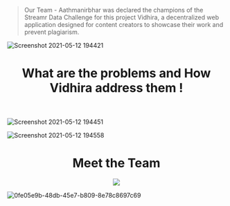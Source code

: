 > Our Team - Aathmanirbhar was declared the champions of the Streamr Data Challenge for this project Vidhira, a decentralized web application designed for content creators to showcase their work and prevent plagiarism.


![Screenshot 2021-05-12 194421](https://user-images.githubusercontent.com/59107121/117991254-803fe900-b35b-11eb-9339-ad079f4b7c7e.png)

<h1></h1>
<h1 align="center">What are the problems and How Vidhira address them !</h1>

<br></br>
![Screenshot 2021-05-12 194451](https://user-images.githubusercontent.com/59107121/117991712-f04e6f00-b35b-11eb-8050-3583eba9acb4.png)


![Screenshot 2021-05-12 194558](https://user-images.githubusercontent.com/59107121/117991721-f2183280-b35b-11eb-9abd-5d7bbdd13340.png)

<h1></h1>
<h1 align="center">Meet the Team</h1>
<p align="center">
    <img src="https://user-images.githubusercontent.com/59107121/117991729-f3e1f600-b35b-11eb-9bb2-3c5644e9cc58.png"></img>
</p>



![0fe05e9b-48db-45e7-b809-8e78c8697c69](https://user-images.githubusercontent.com/59107121/117991843-0c521080-b35c-11eb-93c6-5db02545297a.jpg)
